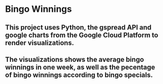 # Bingo Winnings

## This project uses Python, the gspread API and google charts from the Google Cloud Platform to render visualizations.

## The visualizations shows the average bingo winnings in one week, as well as the pecentage of bingo winnings according to bingo specials.  
